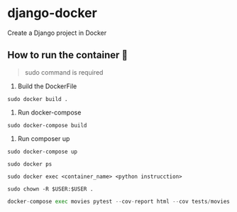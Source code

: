 # django-docker

Create a Django project in Docker

## How to run the container :whale2:

> sudo command is required

1. Build the DockerFile

```
sudo docker build . 

```

1. Run docker-compose

```
sudo docker-compose build 

```

1. Run composer up

```
sudo docker-compose up 

```

```
sudo docker ps

```

```
sudo docker exec <container_name> <python instrucction> 

```

```
sudo chown -R $USER:$USER .

```

```python
docker-compose exec movies pytest --cov-report html --cov tests/movies
```
